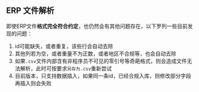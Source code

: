 ## ERP 文件解析

即使ERP文件**格式完全符合约定**，也仍然会有其他问题存在，以下罗列一些目前发现的问题：

1. id可能缺失，或者重复，该些行会自动去除
2. 其他列若为空，或者重量不为正数，或者地区不合规等，也会自动去除
3. 如果`.csv`文件内部含有非程序员不可见的零引号等奇葩格式，则会造成文件无法解析，此时可按要求`另存为.csv`重新尝试
4. 目前版本，只支持数据插入，如果同一条id，已经合规入库，则修改部分字段再插入则会失败
